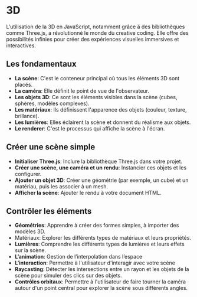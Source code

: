 # 3D

L'utilisation de la 3D en JavaScript, notamment grâce à des bibliothèques comme Three.js, a révolutionné le monde du creative coding. Elle offre des possibilités infinies pour créer des expériences visuelles immersives et interactives.

## Les fondamentaux

- **La scène**: C'est le conteneur principal où tous les éléments 3D sont placés.
- **La caméra**: Elle définit le point de vue de l'observateur.
- **Les objets 3D**: Ce sont les éléments visibles dans la scène (cubes, sphères, modèles complexes).
- **Les matériaux**: Ils définissent l'apparence des objets (couleur, texture, brillance).
- **Les lumières**: Elles éclairent la scène et donnent du réalisme aux objets.
- **Le renderer**: C'est le processus qui affiche la scène à l'écran.

## Créer une scène simple

- **Initialiser Three.js**: Inclure la bibliothèque Three.js dans votre projet.
- **Créer une scène, une caméra et un rendu**: Instancier ces objets et les configurer.
- **Ajouter un objet 3D**: Créer une géométrie (par exemple, un cube) et un matériau, puis les associer à un mesh.
- **Afficher la scène**: Ajouter le rendu à votre document HTML.

## Contrôler les éléments

- **Géométries**: Apprendre à créer des formes simples, à importer des modèles 3D.
- Matériaux: Explorer les différents types de matériaux et leurs propriétés.
- **Lumières**: Comprendre les différents types de lumières et leurs effets sur la scène.
- **L’animation**: Gestion de l’interpolation dans l’espace
- **L’interaction**: Permettre à l'utilisateur d'interagir avec votre scène
- **Raycasting**: Détecter les intersections entre un rayon et les objets de la scène pour simuler des clics sur des objets.
- **Contrôles orbitaux**: Permettre à l'utilisateur de faire tourner la caméra autour d'un point central pour explorer la scène sous différents angles.
